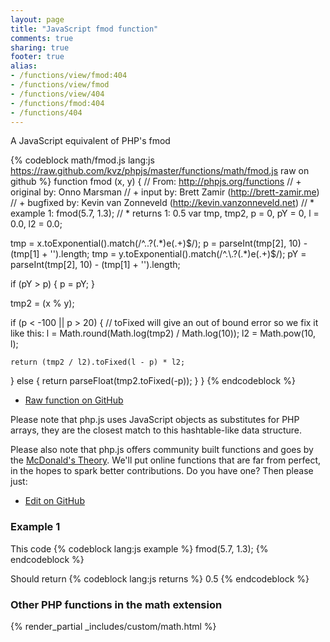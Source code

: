 ```yaml
---
layout: page
title: "JavaScript fmod function"
comments: true
sharing: true
footer: true
alias:
- /functions/view/fmod:404
- /functions/view/fmod
- /functions/view/404
- /functions/fmod:404
- /functions/404
---
```

<!-- Generated by Rakefile:build -->
A JavaScript equivalent of PHP's fmod

{% codeblock math/fmod.js lang:js https://raw.github.com/kvz/phpjs/master/functions/math/fmod.js raw on github %}
function fmod (x, y) {
  // From: http://phpjs.org/functions
  // +   original by: Onno Marsman
  // +      input by: Brett Zamir (http://brett-zamir.me)
  // +   bugfixed by: Kevin van Zonneveld (http://kevin.vanzonneveld.net)
  // *     example 1: fmod(5.7, 1.3);
  // *     returns 1: 0.5
  var tmp, tmp2, p = 0,
    pY = 0,
    l = 0.0,
    l2 = 0.0;

  tmp = x.toExponential().match(/^.\.?(.*)e(.+)$/);
  p = parseInt(tmp[2], 10) - (tmp[1] + '').length;
  tmp = y.toExponential().match(/^.\.?(.*)e(.+)$/);
  pY = parseInt(tmp[2], 10) - (tmp[1] + '').length;

  if (pY > p) {
    p = pY;
  }

  tmp2 = (x % y);

  if (p < -100 || p > 20) {
    // toFixed will give an out of bound error so we fix it like this:
    l = Math.round(Math.log(tmp2) / Math.log(10));
    l2 = Math.pow(10, l);

    return (tmp2 / l2).toFixed(l - p) * l2;
  } else {
    return parseFloat(tmp2.toFixed(-p));
  }
}
{% endcodeblock %}

 - [Raw function on GitHub](https://github.com/kvz/phpjs/blob/master/functions/math/fmod.js)

Please note that php.js uses JavaScript objects as substitutes for PHP arrays, they are 
the closest match to this hashtable-like data structure. 

Please also note that php.js offers community built functions and goes by the 
[McDonald's Theory](https://medium.com/what-i-learned-building/9216e1c9da7d). We'll put online 
functions that are far from perfect, in the hopes to spark better contributions. 
Do you have one? Then please just: 

 - [Edit on GitHub](https://github.com/kvz/phpjs/edit/master/functions/math/fmod.js)

### Example 1
This code
{% codeblock lang:js example %}
fmod(5.7, 1.3);
{% endcodeblock %}

Should return
{% codeblock lang:js returns %}
0.5
{% endcodeblock %}


### Other PHP functions in the math extension
{% render_partial _includes/custom/math.html %}
